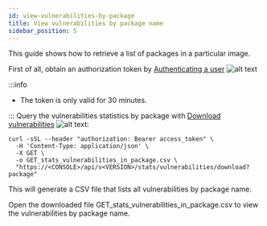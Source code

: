 ```yaml
---
id: view-vulnerabilities-by-package
title: View vulnerabilities by package name
sidebar_position: 5
---
```


This guide shows how to retrieve a list of packages in a particular image.

First of all, obtain an authorization token by [Authenticating a user](/prisma-cloud/api/cwpp/post-authenticate/) ![alt text](/icons/api-icon-pan-dev.svg)

:::info

- The token is only valid for 30 minutes.

:::
Query the vulnerabilities statistics by package with [Download vulnerabilities](/compute/api/get-stats-vulnerabilities-download/) ![alt text](/icons/api-icon-pan-dev.svg):

```console
curl -sSL --header "authorization: Bearer access_token" \
  -H 'Content-Type: application/json' \
  -X GET \
  -o GET_stats_vulnerabilities_in_package.csv \
  "https://<CONSOLE>/api/v<VERSION>/stats/vulnerabilities/download?package"
```
This will generate a CSV file that lists all vulnerabilities by package name.

Open the downloaded file GET_stats_vulnerabilities_in_package.csv to view the vulnerabilities by package name.